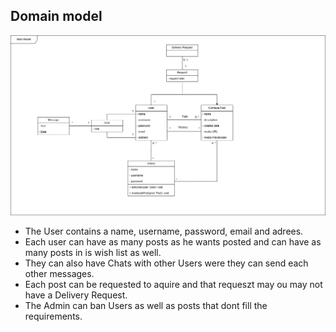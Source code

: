 ## Domain model

![Logical architecture UML](./Assets/Domain%20Modeling.drawio.png)

- The User contains a name, username, password, email and adrees. 
- Each user can have as many posts as he wants posted and can have as many posts in is wish list as well.
- They can also have Chats with other Users were they can send each other messages.
- Each post can be requested to aquire and that requeszt may ou may not have a Delivery Request.
- The Admin can ban Users as well as posts that dont fill the requirements.
